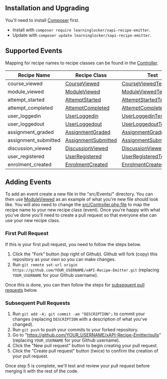 ## Installation and Upgrading
You'll need to install [Composer](https://getcomposer.org/) first.

- Install with `composer require learninglocker/xapi-recipe-emitter`.
- Update with `composer update learninglocker/xapi-recipe-emitter`.


## Supported Events
Mapping for recipe names to recipe classes can be found in the [Controller](../src/Controller.php).

Recipe Name | Recipe Class | Test | Example
--- | --- | --- | ---
course_viewed | [CourseViewed](../src/Events/CourseViewed.php) | [CourseViewedTest](../tests/CourseViewedTest.php) | [CourseViewed](examples/CourseViewed.json)
module_viewed | [ModuleViewed](../src/Events/ModuleViewed.php) | [ModuleViewedTest](../tests/ModuleViewedTest.php) | [ModuleViewed](examples/ModuleViewed.json)
attempt_started | [AttemptStarted](../src/Events/AttemptStarted.php) | [AttemptStartedTest](../tests/AttemptStartedTest.php) | [AttemptStarted](examples/AttemptStarted.json)
attempt_completed | [AttemptCompleted](../src/Events/AttemptCompleted.php) | [AttemptCompletedTest](../tests/AttemptCompletedTest.php) | [AttemptCompleted](examples/AttemptCompleted.json)
user_loggedin | [UserLoggedin](../src/Events/UserLoggedin.php) | [UserLoggedinTest](../tests/UserLoggedinTest.php) | [UserLoggedin](examples/UserLoggedin.json)
user_loggedout | [UserLoggedout](../src/Events/UserLoggedout.php) | [UserLoggedoutTest](../tests/UserLoggedoutTest.php) | [UserLoggedout](examples/UserLoggedout.json)
assignment_graded | [AssignmentGraded](../src/Events/AssignmentGraded.php) | [AssignmentGradedTest](../tests/AssignmentGradedTest.php) | [AssignmentGraded](examples/AssignmentGraded.json)
assignment_submitted | [AssignmentSubmitted](../src/Events/AssignmentSubmitted.php) | [AssignmentSubmittedTest](../tests/AssignmentSubmittedTest.php) | [AssignmentSubmitted](examples/AssignmentSubmitted.json)
discussion_viewed | [DiscussionViewed](../src/Events/DiscussionViewed.php) | [DiscussionViewedTest](../tests/DiscussionViewedTest.php) | [DiscussionViewed](examples/DiscussionViewed.json)
user_registered | [UserRegistered](../src/Events/UserRegistered.php) | [UserRegisteredTest](../tests/UserRegisteredTest.php) | [UserRegistered](examples/UserRegistered.json)
enrolment_created | [EnrolmentCreated](../src/Events/EnrolmentCreated.php) | [EnrolmentCreatedTest](../tests/EnrolmentCreatedTest.php) | [EnrolmentCreated](examples/EnrolmentCreated.json)

## Adding Events
To add an event create a new file in the "src/Events/" directory. You can then use  [ModuleViewed](../src/Events/ModuleViewed.php) as an example of what you're new file should look like. You will also need to change the [src/Controller.php file](../src/Controller.php) to map the recipe name to your new recipe class (event). Once you're happy with what you've done you'll need to create a pull request so that everyone else can use your new recipe class.

### First Pull Request
If this is your first pull request, you need to follow the steps below.

1. Click the "Fork" button (top right of Github). Github will fork (copy) this repository as your own so you can make changes.
2. Run `git remote set-url origin https://github.com/YOUR_USERNAME/xAPI-Recipe-Emitter.git` (replacing `YOUR_USERNAME` for your Github username).

Once this is done, you can then follow the steps for [subsequent pull requests](#subsequent-pull-requests) below.

### Subsequent Pull Requests
1. Run `git add -A; git commit -am "DESCRIPTION";` to commit your changes (replacing `DESCRIPTION` with a description of what you've changed).
2. Run `git push` to push your commits to your forked repository.
3. Go to "https://github.com/YOUR_USERNAME/xAPI-Recipe-Emitter/pulls" (replacing `YOUR_USERNAME` for your Github username).
4. Click the "New pull request" button to begin creating your pull request.
5. Click the "Create pull request" button (twice) to confirm the creation of your pull request.

Once step 5 is complete, we'll test and review your pull request before merging it with the rest of the code.
